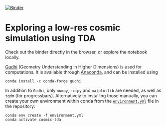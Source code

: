 [![Binder](https://mybinder.org/badge_logo.svg)](https://mybinder.org/v2/gh/gwilding/cosmicwebpersistence/HEAD?labpath=cosmic_web_persistence_demo.ipynb)

# Exploring a low-res cosmic simulation using TDA

Check out the binder directly in the browser, or explore the notebook locally.

[Gudhi](http://gudhi.gforge.inria.fr/) (Geometry Understanding in Higher Dimensions) is used for computations. It is available through [Anaconda](https://anaconda.org/conda-forge/gudhi), and can be installed using

```
conda install -c conda-forge gudhi 
```

In addition to `Gudhi`, only `numpy`, `scipy` and `matplotlib` are needed, as well as `tqdm` (for progressbars). Alternatively to installing those manually, you can create your own environment within conda from the [`environment.yml`](https://github.com/gwilding/cosmicwebpersistence/blob/main/environment.yml) file in the repository:

```
conda env create -f environment.yml
conda activate cosmic-tda
```
